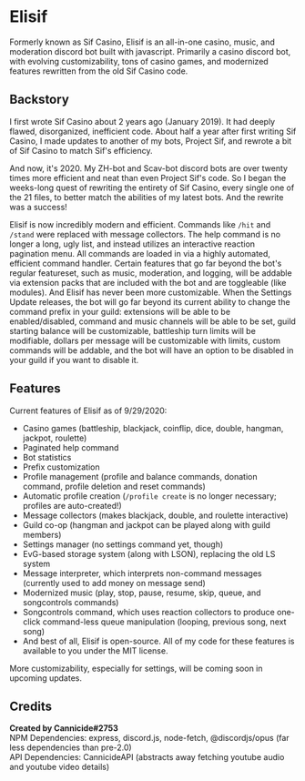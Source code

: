 # Elisif
Formerly known as Sif Casino, Elisif is an all-in-one casino, music, and moderation discord bot built with javascript.
Primarily a casino discord bot, with evolving customizability, tons of casino games, and modernized features rewritten from the old Sif Casino code.

## Backstory
I first wrote Sif Casino about 2 years ago (January 2019). It had deeply flawed, disorganized, inefficient code. About half a year after first writing Sif Casino, I made updates
to another of my bots, Project Sif, and rewrote a bit of Sif Casino to match Sif's efficiency.

And now, it's 2020. My ZH-bot and Scav-bot discord bots are over twenty times more efficient and neat than even Project Sif's code. So I began the weeks-long quest
of rewriting the entirety of Sif Casino, every single one of the 21 files, to better match the abilities of my latest bots. And the rewrite was a success!

Elisif is now incredibly modern and efficient. Commands like `/hit` and `/stand` were replaced with message collectors. The help command is no longer a long, ugly list, and instead
utilizes an interactive reaction pagination menu. All commands are loaded in via a highly automated, efficient command handler. Certain features that go far beyond
the bot's regular featureset, such as music, moderation, and logging, will be addable via extension packs that are included with the bot and are toggleable 
(like modules). And Elisif has never been more customizable. When the Settings Update releases, the bot will go far beyond its current ability to change the command prefix
in your guild: extensions will be able to be enabled/disabled, command and music channels will be able to be set, guild starting balance will be customizable, battleship
turn limits will be modifiable, dollars per message will be customizable with limits, custom commands will be addable, and the bot will have an option to be disabled 
in your guild if you want to disable it.

## Features
Current features of Elisif as of 9/29/2020:
- Casino games (battleship, blackjack, coinflip, dice, double, hangman, jackpot, roulette)
- Paginated help command
- Bot statistics
- Prefix customization
- Profile management (profile and balance commands, donation command, profile deletion and reset commands)
- Automatic profile creation (`/profile create` is no longer necessary; profiles are auto-created!)
- Message collectors (makes blackjack, double, and roulette interactive)
- Guild co-op (hangman and jackpot can be played along with guild members)
- Settings manager (no settings command yet, though)
- EvG-based storage system (along with LSON), replacing the old LS system
- Message interpreter, which interprets non-command messages (currently used to add money on message send)
- Modernized music (play, stop, pause, resume, skip, queue, and songcontrols commands)
- Songcontrols command, which uses reaction collectors to produce one-click command-less queue manipulation (looping, previous song, next song)
- And best of all, Elisif is open-source. All of my code for these features is available to you under the MIT license.

More customizability, especially for settings, will be coming soon in upcoming updates.

## Credits
**Created by Cannicide#2753**\
NPM Dependencies: express, discord.js, node-fetch, @discordjs/opus (far less dependencies than pre-2.0)\
API Dependencies: CannicideAPI (abstracts away fetching youtube audio and youtube video details)
